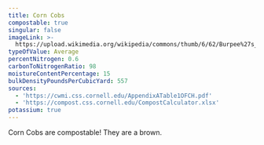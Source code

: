 ```yaml
---
title: Corn Cobs
compostable: true
singular: false
imageLink: >-
  https://upload.wikimedia.org/wikipedia/commons/thumb/6/62/Burpee%27s_1902_farm_annual_-_vegetable%2C_flower_and_farm_seeds_%281902%29_%2819941088924%29.jpg/512px-Burpee%27s_1902_farm_annual_-_vegetable%2C_flower_and_farm_seeds_%281902%29_%2819941088924%29.jpg
typeOfValue: Average
percentNitrogen: 0.6
carbonToNitrogenRatio: 98
moistureContentPercentage: 15
bulkDensityPoundsPerCubicYard: 557
sources:
  - 'https://cwmi.css.cornell.edu/AppendixATable1OFCH.pdf'
  - 'https://compost.css.cornell.edu/CompostCalculator.xlsx'
potassium: true
---
```


Corn Cobs are compostable! They are a brown.
